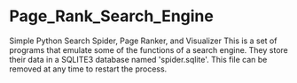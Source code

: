 # Page_Rank_Search_Engine
Simple Python Search Spider, Page Ranker, and Visualizer  This is a set of programs that emulate some of the functions of a  search engine. They store their data in a SQLITE3 database named 'spider.sqlite'. This file can be removed at any time to restart the process.   
